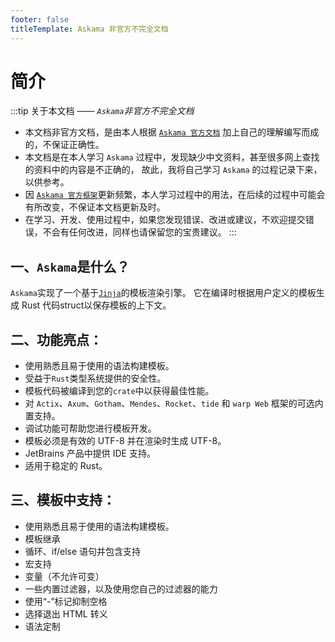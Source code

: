 ```yaml
---
footer: false
titleTemplate: Askama 非官方不完全文档
---
```


# 简介
:::tip 关于本文档 —— _`Askama`非官方不完全文档_
- 本文档非官方文档，是由本人根据 [`Askama 官方文档`](https://djc.github.io/askama/) 加上自己的理解编写而成的，不保证正确性。
- 本文档是在本人学习 `Askama` 过程中，发现缺少中文资料，甚至很多网上查找的资料中的内容是不正确的，
故此，我将自己学习 `Askama` 的过程记录下来，以供参考。
- 因 [`Askama 官方框架`](https://github.com/djc/askama)更新频繁，本人学习过程中的用法，在后续的过程中可能会有所改变，不保证本文档更新及时。
- 在学习、开发、使用过程中，如果您发现错误、改进或建议，不欢迎提交错误，不会有任何改进，同样也请保留您的宝贵建议。
:::

## 一、`Askama`是什么？

`Askama`实现了一个基于[`Jinja`](https://jinja.palletsprojects.com/)的模板渲染引擎。 
它在编译时根据用户定义的模板生成 Rust 代码struct以保存模板的上下文。

## 二、功能亮点：
  - 使用熟悉且易于使用的语法构建模板。
  - 受益于`Rust`类型系统提供的安全性。
  - 模板代码被编译到您的`crate`中以获得最佳性能。
  - 对 `Actix`、`Axum`、`Gotham`、`Mendes`、`Rocket`、`tide` 和 `warp Web` 框架的可选内置支持。
  - 调试功能可帮助您进行模板开发。
  - 模板必须是有效的 UTF-8 并在渲染时生成 UTF-8。
  - JetBrains 产品中提供 IDE 支持。
  - 适用于稳定的 Rust。

## 三、模板中支持：
  - 使用熟悉且易于使用的语法构建模板。
  - 模板继承
  - 循环、if/else 语句并包含支持
  - 宏支持
  - 变量（不允许可变）
  - 一些内置过滤器，以及使用您自己的过滤器的能力
  - 使用“-”标记抑制空格
  - 选择退出 HTML 转义
  - 语法定制
